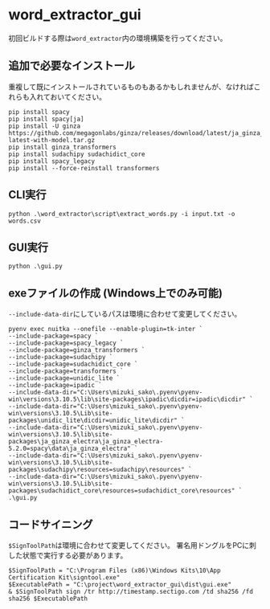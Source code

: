 # word_extractor_gui
初回ビルドする際は`word_extractor`内の環境構築を行ってください。

## 追加で必要なインストール
重複して既にインストールされているものもあるかもしれませんが、なければこれらも入れておいてください。
```
pip install spacy
pip install spacy[ja]
pip install -U ginza https://github.com/megagonlabs/ginza/releases/download/latest/ja_ginza_electra-latest-with-model.tar.gz
pip install ginza_transformers
pip install sudachipy sudachidict_core
pip install spacy_legacy
pip install --force-reinstall transformers
```

## CLI実行
`python .\word_extractor\script\extract_words.py -i input.txt -o words.csv`

## GUI実行
`python .\gui.py`

## exeファイルの作成 (Windows上でのみ可能)
`--include-data-dir`にしているパスは環境に合わせて変更してください。
```pwsh
pyenv exec nuitka --onefile --enable-plugin=tk-inter `
--include-package=spacy `
--include-package=spacy_legacy `
--include-package=ginza_transformers `
--include-package=sudachipy `
--include-package=sudachidict_core `
--include-package=transformers `
--include-package=unidic_lite `
--include-package=ipadic `
--include-data-dir="C:\Users\mizuki_sako\.pyenv\pyenv-win\versions\3.10.5\lib\site-packages\ipadic\dicdir=ipadic\dicdir" `
--include-data-dir="C:\Users\mizuki_sako\.pyenv\pyenv-win\versions\3.10.5\Lib\site-packages\unidic_lite\dicdir=unidic_lite\dicdir" `
--include-data-dir="C:\Users\mizuki_sako\.pyenv\pyenv-win\versions\3.10.5\lib\site-packages\ja_ginza_electra\ja_ginza_electra-5.2.0=spacy\data\ja_ginza_electra" `
--include-data-dir="C:\Users\mizuki_sako\.pyenv\pyenv-win\versions\3.10.5\Lib\site-packages\sudachipy\resources=sudachipy\resources" `
--include-data-dir="C:\Users\mizuki_sako\.pyenv\pyenv-win\versions\3.10.5\Lib\site-packages\sudachidict_core\resources=sudachidict_core\resources" `
.\gui.py
```

## コードサイニング
`$SignToolPath`は環境に合わせて変更してください。
署名用ドングルをPCに刺した状態で実行する必要があります。
```
$SignToolPath = "C:\Program Files (x86)\Windows Kits\10\App Certification Kit\signtool.exe"
$ExecutablePath = "C:\project\word_extractor_gui\dist\gui.exe"
& $SignToolPath sign /tr http://timestamp.sectigo.com /td sha256 /fd sha256 $ExecutablePath
```